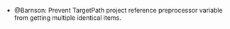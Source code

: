 * @Barnson: Prevent TargetPath project reference preprocessor variable from 
getting multiple identical items.
